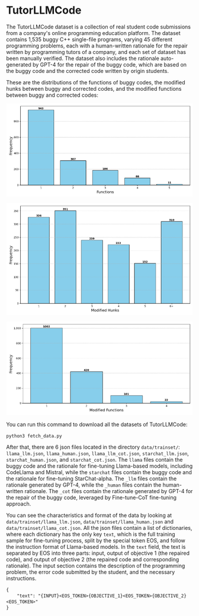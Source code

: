 # TutorLLMCode

The TutorLLMCode dataset is a collection of real student code submissions from a company's online programming education platform. The dataset contains 1,535 buggy C++ single-file programs, varying 45 different programming problems, each with a human-written rationale for the repair written by programming tutors of a company, and each set of dataset has been manually verified. The dataset also includes the rationale auto-generated by GPT-4 for the repair of the buggy code, which are based on the buggy code and the corrected code written by origin students.

These are the distributions of the functions of buggy codes, the modified hunks between buggy and corrected codes, and the modified functions between buggy and corrected codes:

![](functions.png)

![](hunks.png)

![](modified_funcs.png)


You can run this command to download all the datasets of TutorLLMCode:
```
python3 fetch_data.py
```

After that, there are 6 json files located in the directory `data/trainset/`: `llama_llm.json`, `llama_human.json`, `llama_llm_cot.json`, `starchat_llm.json`, `starchat_human.json`, and `starchat_cot.json`. The `llama` files contain the buggy code and the rationale for fine-tuning Llama-based models, including CodeLlama and Mistral, while the `starchat` files contain the buggy code and the rationale for fine-tuning StarChat-alpha. The `_llm` files contain the rationale generated by GPT-4, while the `_human` files contain the human-written rationale. The `_cot` files contain the rationale generated by GPT-4 for the repair of the buggy code, leveraged by Fine-tune-CoT fine-tuning approach.

You can see the characteristics and format of the data by looking at `data/trainset/llama_llm.json`, `data/trainset/llama_human.json` and `data/trainset/llama_cot.json`. All the json files contain a list of dictionaries, where each dictionary has the only key `text`, which is the full training sample for fine-tuning process, split by the special token EOS, and follow the instruction format of Llama-based models. In the `text` field, the text is separated by EOS into three parts: input, output of objective 1 (the repaired code), and output of objective 2 (the repaired code and corresponding rationale). The input section contains the description of the programming problem, the error code submitted by the student, and the necessary instructions.

```
{
    "text": "{INPUT}<EOS_TOKEN>{OBJECTIVE_1}<EOS_TOKEN>{OBJECTIVE_2}<EOS_TOKEN>"
}
```